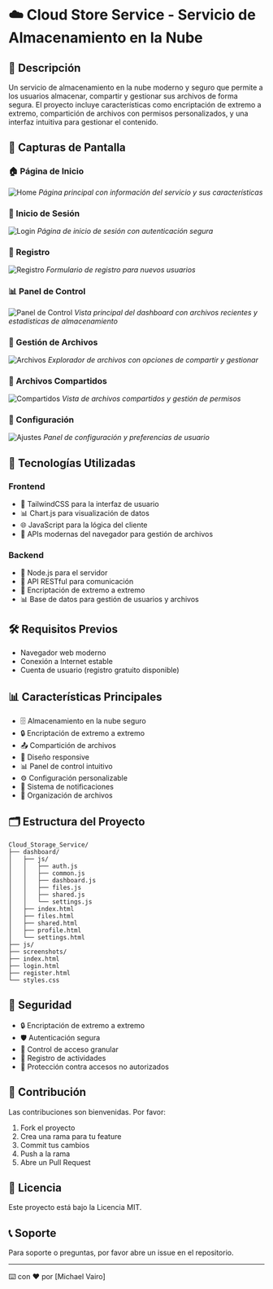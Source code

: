 # ☁️ Cloud Store Service - Servicio de Almacenamiento en la Nube

## 📝 Descripción

Un servicio de almacenamiento en la nube moderno y seguro que permite a los usuarios almacenar, compartir y gestionar sus archivos de forma segura. El proyecto incluye características como encriptación de extremo a extremo, compartición de archivos con permisos personalizados, y una interfaz intuitiva para gestionar el contenido.

## 📸 Capturas de Pantalla

### 🏠 Página de Inicio
![Home](/screenshots/home.png)
_Página principal con información del servicio y sus características_

### 🔑 Inicio de Sesión
![Login](/screenshots/login.png)
_Página de inicio de sesión con autenticación segura_

### 📝 Registro
![Registro](/screenshots/register.png)
_Formulario de registro para nuevos usuarios_

### 📊 Panel de Control
![Panel de Control](/screenshots/dashboard.png)
_Vista principal del dashboard con archivos recientes y estadísticas de almacenamiento_

### 📁 Gestión de Archivos
![Archivos](/screenshots/files.png)
_Explorador de archivos con opciones de compartir y gestionar_

### 🔄 Archivos Compartidos
![Compartidos](/screenshots/shared.png)
_Vista de archivos compartidos y gestión de permisos_

### 🔧 Configuración
![Ajustes](/screenshots/settings.png)
_Panel de configuración y preferencias de usuario_

## 🚀 Tecnologías Utilizadas

### Frontend
- 🎨 TailwindCSS para la interfaz de usuario
- 📊 Chart.js para visualización de datos
- 🌐 JavaScript para la lógica del cliente
- 🔄 APIs modernas del navegador para gestión de archivos

### Backend
- 🔧 Node.js para el servidor
- 📡 API RESTful para comunicación
- 🔐 Encriptación de extremo a extremo
- 📊 Base de datos para gestión de usuarios y archivos

## 🛠️ Requisitos Previos

- Navegador web moderno
- Conexión a Internet estable
- Cuenta de usuario (registro gratuito disponible)

## 📊 Características Principales

- 🗄️ Almacenamiento en la nube seguro
- 🔒 Encriptación de extremo a extremo
- 📤 Compartición de archivos
- 📱 Diseño responsive
- 📊 Panel de control intuitivo
- ⚙️ Configuración personalizable
- 🔔 Sistema de notificaciones
- 📂 Organización de archivos

## 🗂️ Estructura del Proyecto

```
Cloud_Storage_Service/
├── dashboard/
│   ├── js/
│   │   ├── auth.js
│   │   ├── common.js
│   │   ├── dashboard.js
│   │   ├── files.js
│   │   ├── shared.js
│   │   └── settings.js
│   ├── index.html
│   ├── files.html
│   ├── shared.html
│   ├── profile.html
│   └── settings.html
├── js/
├── screenshots/
├── index.html
├── login.html
├── register.html
└── styles.css
```

## 🔐 Seguridad

- 🔒 Encriptación de extremo a extremo
- 🛡️ Autenticación segura
- 🔑 Control de acceso granular
- 📝 Registro de actividades
- 🚫 Protección contra accesos no autorizados

## 👥 Contribución

Las contribuciones son bienvenidas. Por favor:

1. Fork el proyecto
2. Crea una rama para tu feature
3. Commit tus cambios
4. Push a la rama
5. Abre un Pull Request

## 📄 Licencia

Este proyecto está bajo la Licencia MIT.

## 📞 Soporte

Para soporte o preguntas, por favor abre un issue en el repositorio.

---

⌨️ con ❤️ por [Michael Vairo]

